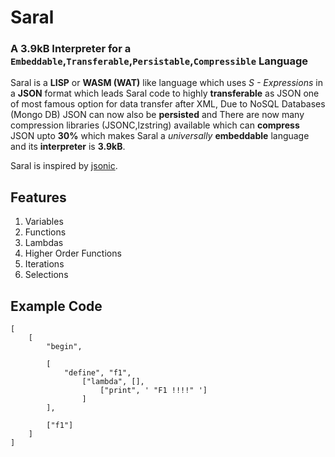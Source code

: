 # Saral
### A 3.9kB Interpreter for a `Embeddable`,`Transferable`,`Persistable`,`Compressible` Language
Saral is a **LISP** or **WASM (WAT)** like language which uses *S - Expressions* in a **JSON** format which leads Saral code to highly **transferable** as JSON one of most famous option for data transfer after XML, Due to NoSQL Databases (Mongo DB) JSON can now also be **persisted** and There are now many compression libraries (JSONC,lzstring) available which can **compress** JSON upto **30%** which makes Saral a *universally* **embeddable** language and its **interpreter** is **3.9kB**.

Saral is inspired by [jsonic](https://github.com/zaach/jsonic).

## Features
1. Variables
2. Functions
3. Lambdas
4. Higher Order Functions
5. Iterations
6. Selections

## Example Code
```
[
    [
        "begin", 
        
        [
            "define", "f1", 
                ["lambda", [],
                    ["print", ' "F1 !!!!" ']
                ]
        ], 
        
        ["f1"]
    ]
]
```
